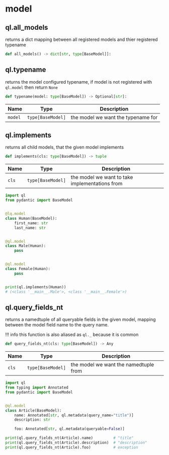 # model

## ql.all_models
returns a dict mapping between all registered models and thier 
registered typename

```py
def all_models() -> dict[str, type[BaseModel]]:
```

## ql.typename
returns the model configured typename, if model is not registered
with `ql.model` then return `None`

```py
def typename(model: type[BaseModel]) -> Optional[str]:
```

| Name | Type | Description |
|------|------|-------------|
| `model` | `type[BaseModel]` | the model we want the typename for |


## ql.implements
returns all child models, that the given model implements

```py
def implements(cls: type[BaseModel]) -> tuple
```

| Name | Type | Description |
|------|------|-------------|
| `cls` | `type[BaseModel]` | the model we want to take implementations from |

```py
import ql
from pydantic import BaseModel


@lq.model
class Human(BaseModel):
    first_name: str
    last_name: str


@ql.model
class Male(Human):
    pass


@ql.model
class Female(Human):
    pass


print(ql.implements(Human))
# (<class '__main__.Male'>, <class '__main__.Female'>)
```

## ql.query_fields_nt
returns a namedtuple of all queryable fields in the given model, mapping between
the model field name to the query name.

!!! info
    this function is also aliased as `ql._` because it is common

```py
def query_fields_nt(cls: type[BaseModel]) -> Any
```

| Name | Type | Description |
|------|------|-------------|
| `cls` | `type[BaseModel]` | the model we want the namedtuple from |

```py
import ql
from typing import Annotated
from pydantic import BaseModel


@ql.model
class Article(BaseModel):
    name: Annotated[str, ql.metadata(query_name="title")]
    description: str

    foo: Annotated[str, ql.metadata(queryable=False)]

print(ql.query_fields_nt(Article).name)         # "title"
print(ql.query_fields_nt(Article).description)  # "description"
print(ql.query_fields_nt(Article).foo)          # exception

```

